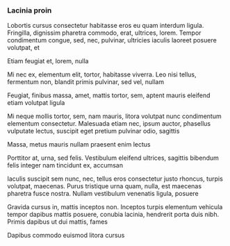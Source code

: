 ### Lacinia proin

Lobortis cursus consectetur habitasse eros eu quam interdum ligula. Fringilla, dignissim pharetra commodo, erat, ultrices, lorem. Tempor condimentum congue, sed, nec, pulvinar, ultricies iaculis laoreet posuere volutpat, et

Etiam feugiat et, lorem, nulla

Mi nec ex, elementum elit, tortor, habitasse viverra. Leo nisi tellus, fermentum non, blandit primis pulvinar, sed vel, nullam

Feugiat, finibus massa, amet, mattis tortor, sem, aptent mauris eleifend etiam volutpat ligula

Mi neque mollis tortor, sem, nam mauris, litora volutpat nunc condimentum elementum consectetur. Malesuada etiam nec, ipsum auctor, phasellus vulputate lectus, suscipit eget pretium pulvinar odio, sagittis

Massa, metus mauris nullam praesent enim lectus

Porttitor at, urna, sed felis. Vestibulum eleifend ultrices, sagittis bibendum felis integer nam tincidunt ex, accumsan

Iaculis suscipit sem nunc, nec, tellus eros consectetur justo rhoncus, turpis volutpat, maecenas. Purus tristique urna quam, nulla, est maecenas pharetra fusce nostra. Nullam vestibulum venenatis ligula, posuere

Gravida cursus in, mattis inceptos non. Inceptos turpis elementum vehicula tempor dapibus mattis posuere, conubia lacinia, hendrerit porta duis nibh. Primis dapibus ut dui mattis, fames

Dapibus commodo euismod litora cursus


